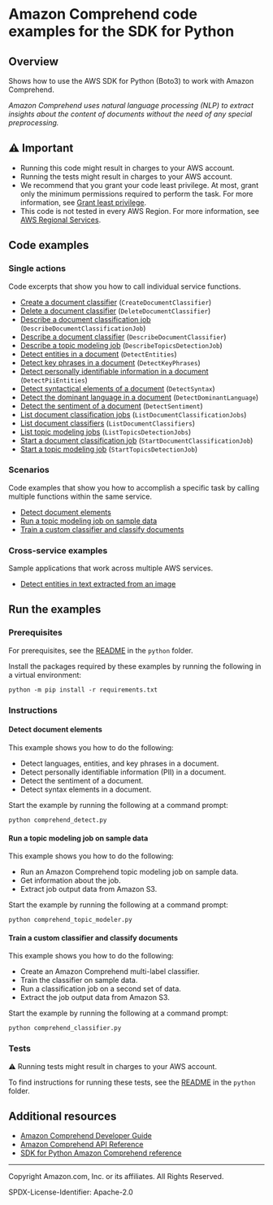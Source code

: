 <!--Generated by WRITEME on 2023-03-27 23:24:23.791887 (UTC)-->
# Amazon Comprehend code examples for the SDK for Python

## Overview

Shows how to use the AWS SDK for Python (Boto3) to work with Amazon Comprehend.

<!--custom.overview.start-->
<!--custom.overview.end-->

*Amazon Comprehend uses natural language processing (NLP) to extract insights about the content of documents without the need of any special preprocessing.*

## ⚠ Important

* Running this code might result in charges to your AWS account.
* Running the tests might result in charges to your AWS account.
* We recommend that you grant your code least privilege. At most, grant only the minimum permissions required to perform the task. For more information, see [Grant least privilege](https://docs.aws.amazon.com/IAM/latest/UserGuide/best-practices.html#grant-least-privilege).
* This code is not tested in every AWS Region. For more information, see [AWS Regional Services](https://aws.amazon.com/about-aws/global-infrastructure/regional-product-services).

<!--custom.important.start-->
<!--custom.important.end-->

## Code examples
### Single actions

Code excerpts that show you how to call individual service functions.

* [Create a document classifier](comprehend_classifier.py#L41) (`CreateDocumentClassifier`)
* [Delete a document classifier](comprehend_classifier.py#L119) (`DeleteDocumentClassifier`)
* [Describe a document classification job](comprehend_classifier.py#L179) (`DescribeDocumentClassificationJob`)
* [Describe a document classifier](comprehend_classifier.py#L79) (`DescribeDocumentClassifier`)
* [Describe a topic modeling job](comprehend_topic_modeler.py#L75) (`DescribeTopicsDetectionJob`)
* [Detect entities in a document](comprehend_detect.py#L51) (`DetectEntities`)
* [Detect key phrases in a document](comprehend_detect.py#L73) (`DetectKeyPhrases`)
* [Detect personally identifiable information in a document](comprehend_detect.py#L95) (`DetectPiiEntities`)
* [Detect syntactical elements of a document](comprehend_detect.py#L138) (`DetectSyntax`)
* [Detect the dominant language in a document](comprehend_detect.py#L32) (`DetectDominantLanguage`)
* [Detect the sentiment of a document](comprehend_detect.py#L117) (`DetectSentiment`)
* [List document classification jobs](comprehend_classifier.py#L199) (`ListDocumentClassificationJobs`)
* [List document classifiers](comprehend_classifier.py#L101) (`ListDocumentClassifiers`)
* [List topic modeling jobs](comprehend_topic_modeler.py#L95) (`ListTopicsDetectionJobs`)
* [Start a document classification job](comprehend_classifier.py#L134) (`StartDocumentClassificationJob`)
* [Start a topic modeling job](comprehend_topic_modeler.py#L34) (`StartTopicsDetectionJob`)

### Scenarios

Code examples that show you how to accomplish a specific task by calling multiple
functions within the same service.

* [Detect document elements](comprehend_detect.py) 
* [Run a topic modeling job on sample data](comprehend_topic_modeler.py) 
* [Train a custom classifier and classify documents](comprehend_classifier.py) 

### Cross-service examples

Sample applications that work across multiple AWS services.

* [Detect entities in text extracted from an image](../../cross_service/textract_comprehend_notebook) 

## Run the examples

### Prerequisites


For prerequisites, see the [README](../../README.md#Prerequisites) in the `python` folder.


Install the packages required by these examples by running the following in a virtual environment:

```
python -m pip install -r requirements.txt
```


<!--custom.prerequisites.start-->
<!--custom.prerequisites.end-->

### Instructions


<!--custom.instructions.start-->
<!--custom.instructions.end-->


#### Detect document elements

This example shows you how to do the following:

* Detect languages, entities, and key phrases in a document.
* Detect personally identifiable information (PII) in a document.
* Detect the sentiment of a document.
* Detect syntax elements in a document.

Start the example by running the following at a command prompt:

```
python comprehend_detect.py
```

<!--custom.scenarios.comprehend_Usage_DetectApis.start-->
<!--custom.scenarios.comprehend_Usage_DetectApis.end-->

#### Run a topic modeling job on sample data

This example shows you how to do the following:

* Run an Amazon Comprehend topic modeling job on sample data.
* Get information about the job.
* Extract job output data from Amazon S3.

Start the example by running the following at a command prompt:

```
python comprehend_topic_modeler.py
```

<!--custom.scenarios.comprehend_Usage_TopicModeler.start-->
<!--custom.scenarios.comprehend_Usage_TopicModeler.end-->

#### Train a custom classifier and classify documents

This example shows you how to do the following:

* Create an Amazon Comprehend multi-label classifier.
* Train the classifier on sample data.
* Run a classification job on a second set of data.
* Extract the job output data from Amazon S3.

Start the example by running the following at a command prompt:

```
python comprehend_classifier.py
```

<!--custom.scenarios.comprehend_Usage_ComprehendClassifier.start-->
<!--custom.scenarios.comprehend_Usage_ComprehendClassifier.end-->

### Tests

⚠ Running tests might result in charges to your AWS account.


To find instructions for running these tests, see the [README](../../README.md#Tests)
in the `python` folder.



<!--custom.tests.start-->
<!--custom.tests.end-->

## Additional resources

* [Amazon Comprehend Developer Guide](https://docs.aws.amazon.com/comprehend/latest/dg/what-is.html)
* [Amazon Comprehend API Reference](https://docs.aws.amazon.com/comprehend/latest/APIReference/welcome.html)
* [SDK for Python Amazon Comprehend reference](https://boto3.amazonaws.com/v1/documentation/api/latest/reference/services/comprehend.html)

<!--custom.resources.start-->
<!--custom.resources.end-->

---

Copyright Amazon.com, Inc. or its affiliates. All Rights Reserved.

SPDX-License-Identifier: Apache-2.0